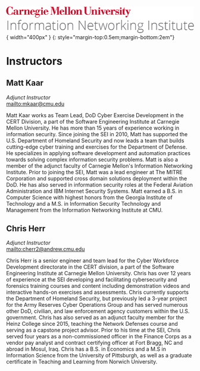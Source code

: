 ![](./assets/cmu-ini-wordmark.png){ width="400px" }
{: style="margin-top:0.5em;margin-bottom:2em"}

# Instructors

## Matt Kaar

_Adjunct Instructor_  
<mailto:mkaar@cmu.edu>

Matt Kaar works as Team Lead, DoD Cyber Exercise Development in the CERT Division, a part of the Software Engineering Institute at Carnegie Mellon University. He has more than 15 years of experience working in information security. Since joining the SEI in 2010, Matt has supported the U.S. Department of Homeland Security and now leads a team that builds cutting-edge cyber training and exercises for the Department of Defense. He specializes in applying software development and automation practices towards solving complex information security problems. Matt is also a member of the adjunct faculty of Carnegie Mellon's Information Networking Institute. Prior to joining the SEI, Matt was a lead engineer at The MITRE Corporation and supported cross domain solutions deployment within the DoD. He has also served in information security roles at the Federal Aviation Administration and IBM Internet Security Systems. Matt earned a B.S. in Computer Science with highest honors from the Georgia Institute of Technology and a M.S. in Information Security Technology and Management from the Information Networking Institute at CMU.

## Chris Herr

_Adjunct Instructor_  
<mailto:cherr2@andrew.cmu.edu>

Chris Herr is a senior engineer and team lead for the Cyber Workforce Development directorate in the CERT division, a part of the Software Engineering Institute at Carnegie Mellon University. Chris has over 12 years of experience at the SEI developing and facilitating cybersecurity and forensics training courses and content including demonstration videos and interactive hands-on exercises and assessments. Chris currently supports the Department of Homeland Security, but previously led a 3-year project for the Army Reserves Cyber Operations Group and has served numerous other DoD, civilian, and law enforcement agency customers within the U.S. government. Chris has also served as an adjunct faculty member for the Heinz College since 2015, teaching the Network Defenses course and serving as a capstone project advisor. Prior to his time at the SEI, Chris served four years as a non-commissioned officer in the Finance Corps as a vendor pay analyst and contract certifying officer at Fort Bragg, NC and abroad in Mosul, Iraq. Chris has a B.S. in Economics and a M.S in Information Science from the University of Pittsburgh, as well as a graduate certificate in Teaching and Learning from Norwich University.
